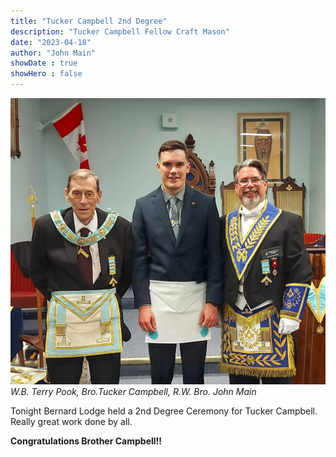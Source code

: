 ```yaml
---
title: "Tucker Campbell 2nd Degree"
description: "Tucker Campbell Fellow Craft Mason"
date: "2023-04-18"
author: "John Main"
showDate : true
showHero : false
---
```

![Tucker Campbell](featured.jpg)
*W.B. Terry Pook, Bro.Tucker Campbell, R.W. Bro. John Main* 

Tonight Bernard Lodge held a 2nd Degree Ceremony for Tucker Campbell.
Really great work done by all.

**Congratulations Brother Campbell!!**
